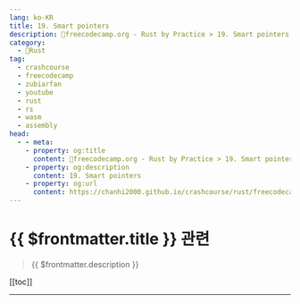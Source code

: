 ```yaml
---
lang: ko-KR
title: 19. Smart pointers
description: 🦀freecodecamp.org - Rust by Practice > 19. Smart pointers
category: 
  - 🦀Rust
tag: 
  - crashcourse
  - freecodecamp
  - zubiarfan
  - youtube
  - rust
  - rs
  - wasm
  - assembly
head:
  - - meta:
    - property: og:title
      content: 🦀freecodecamp.org - Rust by Practice > 19. Smart pointers
    - property: og:description
      content: 19. Smart pointers
    - property: og:url
      content: https://chanhi2000.github.io/crashcourse/rust/freecodecamp-rust-by-practice/19.html
---
```


# {{ $frontmatter.title }} 관련

> {{ $frontmatter.description }}

[[toc]]

---